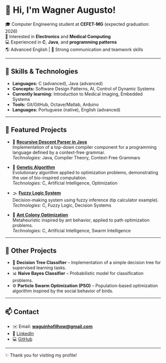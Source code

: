 # 👋 Hi, I'm Wagner Augusto!

🎓 Computer Engineering student at **CEFET-MG** (expected graduation: 2026)  
🔬 Interested in **Electronics** and **Medical Computing**  
💻 Experienced in **C**, **Java**, and **programming patterns**  
🌎 Advanced English | 📡 Strong communication and teamwork skills  

---

## 🚀 Skills & Technologies
- **Languages:** C (advanced), Java (advanced)  
- **Concepts:** Software Design Patterns, AI, Control of Dynamic Systems
- **Currently learning:** Introduction to Medical Imaging, Embedded Systems  
- **Tools:** Git/GitHub, Octave/Matlab, Arduino  
- **Languages:** Portuguese (native), English (advanced)  

---

## 📂 Featured Projects

- 📝 **[Recursive Descent Parser in Java](https://github.com/waguinhofilhow/academic-recursive-descent-parser)**  
  Implementation of a top-down compiler component for a programming language defined by a context-free grammar.  
  *Technologies:* Java, Compiler Theory, Context-Free Grammars  

- 🧬 **[Genetic Algorithm](#)**  
  Evolutionary algorithm applied to optimization problems, demonstrating the use of bio-inspired computation.  
  *Technologies:* C, Artificial Intelligence, Optimization  

- 🌫️ **[Fuzzy Logic System](#)**  
  Decision-making system using fuzzy inference (tip calculator example).  
  *Technologies:* C, Fuzzy Logic, Decision Systems  

- 🐜 **[Ant Colony Optimization](#)**  
  Metaheuristic inspired by ant behavior, applied to path optimization problems.  
  *Technologies:* C, Artificial Intelligence, Swarm Intelligence  

---

## 🔎 Other Projects

- 🌳 **Decision Tree Classifier** – Implementation of a simple decision tree for supervised learning tasks.  
- 📊 **Naive Bayes Classifier** – Probabilistic model for classification problems.  
- ⚙️ **Particle Swarm Optimization (PSO)** – Population-based optimization algorithm inspired by the social behavior of birds.  

---

## 📫 Contact
- ✉️ Email: **waguinhofilhow@gmail.com**  
- 💼 [LinkedIn](https://www.linkedin.com/in/wagner-augusto-2654632b6)  
- 💻 [GitHub](https://github.com/waguinhofilhow)

---

✨ Thank you for visiting my profile!
